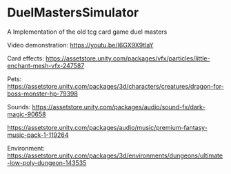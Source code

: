 # DuelMastersSimulator
A Implementation of the old tcg card game duel masters

Video demonstration:
https://youtu.be/I6GX9X9tlaY 

Card effects:
https://assetstore.unity.com/packages/vfx/particles/little-enchant-mesh-vfx-247587

Pets:
https://assetstore.unity.com/packages/3d/characters/creatures/dragon-for-boss-monster-hp-79398

Sounds:
https://assetstore.unity.com/packages/audio/sound-fx/dark-magic-90658

https://assetstore.unity.com/packages/audio/music/premium-fantasy-music-pack-1-119264

Environment:
https://assetstore.unity.com/packages/3d/environments/dungeons/ultimate-low-poly-dungeon-143535
